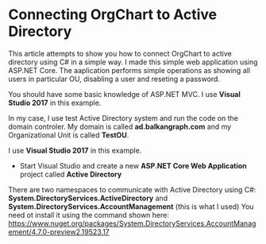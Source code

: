 # Connecting OrgChart to Active Directory

This article attempts to show you how to connect OrgChart to active directory using C# in a simple way. I made this simple web application using ASP.NET Core. The aaplication performs simple operations as showing all users in particular OU, disabling a user and reseting a password.

You should have some basic knowledge of ASP.NET MVC. 
I use **Visual Studio 2017** in this example.

In my case, I use test Active Directory system and run the code on the domain controler. My domain is called **ad.balkangraph.com** and my Organizational Unit is called **TestOU**.

I use **Visual Studio 2017** in this example.

- Start Visual Studio and create a new **ASP.NET Core Web Application** project called **Active Directory**




There are two namespaces to communicate with Active Directory using C#: **System.DirectoryServices.ActiveDirectory** and **System.DirectoryServices.AccountManagement** (this is what I used) You need ot install it using the command shown here: https://www.nuget.org/packages/System.DirectoryServices.AccountManagement/4.7.0-preview2.19523.17
